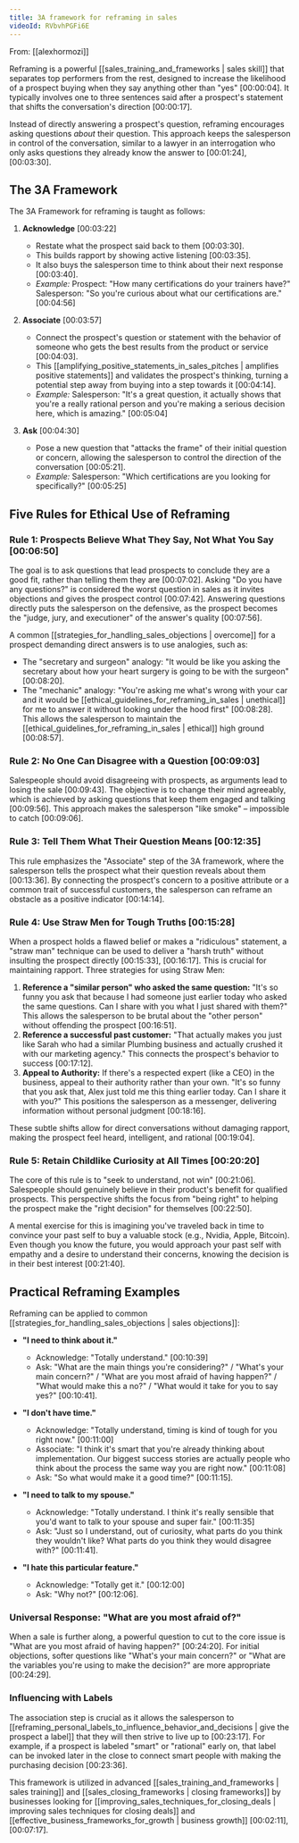 ```yaml
---
title: 3A framework for reframing in sales
videoId: RVbvhPGFi6E
---
```


From: [[alexhormozi]] <br/> 

Reframing is a powerful [[sales_training_and_frameworks | sales skill]] that separates top performers from the rest, designed to increase the likelihood of a prospect buying when they say anything other than "yes" <a class="yt-timestamp" data-t="00:00:04">[00:00:04]</a>. It typically involves one to three sentences said after a prospect's statement that shifts the conversation's direction <a class="yt-timestamp" data-t="00:00:17">[00:00:17]</a>.

Instead of directly answering a prospect's question, reframing encourages asking questions *about* their question. This approach keeps the salesperson in control of the conversation, similar to a lawyer in an interrogation who only asks questions they already know the answer to <a class="yt-timestamp" data-t="00:01:24">[00:01:24]</a>, <a class="yt-timestamp" data-t="00:03:30">[00:03:30]</a>.

## The 3A Framework

The 3A Framework for reframing is taught as follows:

1.  **Acknowledge** <a class="yt-timestamp" data-t="00:03:22">[00:03:22]</a>
    *   Restate what the prospect said back to them <a class="yt-timestamp" data-t="00:03:30">[00:03:30]</a>.
    *   This builds rapport by showing active listening <a class="yt-timestamp" data-t="00:03:35">[00:03:35]</a>.
    *   It also buys the salesperson time to think about their next response <a class="yt-timestamp" data-t="00:03:40">[00:03:40]</a>.
    *   *Example:* Prospect: "How many certifications do your trainers have?" Salesperson: "So you're curious about what our certifications are." <a class="yt-timestamp" data-t="00:04:56">[00:04:56]</a>

2.  **Associate** <a class="yt-timestamp" data-t="00:03:57">[00:03:57]</a>
    *   Connect the prospect's question or statement with the behavior of someone who gets the best results from the product or service <a class="yt-timestamp" data-t="00:04:03">[00:04:03]</a>.
    *   This [[amplifying_positive_statements_in_sales_pitches | amplifies positive statements]] and validates the prospect's thinking, turning a potential step away from buying into a step towards it <a class="yt-timestamp" data-t="00:04:14">[00:04:14]</a>.
    *   *Example:* Salesperson: "It's a great question, it actually shows that you're a really rational person and you're making a serious decision here, which is amazing." <a class="yt-timestamp" data-t="00:05:04">[00:05:04]</a>

3.  **Ask** <a class="yt-timestamp" data-t="00:04:30">[00:04:30]</a>
    *   Pose a new question that "attacks the frame" of their initial question or concern, allowing the salesperson to control the direction of the conversation <a class="yt-timestamp" data-t="00:05:21">[00:05:21]</a>.
    *   *Example:* Salesperson: "Which certifications are you looking for specifically?" <a class="yt-timestamp" data-t="00:05:25">[00:05:25]</a>

## Five Rules for Ethical Use of Reframing

### Rule 1: Prospects Believe What They Say, Not What You Say <a class="yt-timestamp" data-t="00:06:50">[00:06:50]</a>
The goal is to ask questions that lead prospects to conclude they are a good fit, rather than telling them they are <a class="yt-timestamp" data-t="00:07:02">[00:07:02]</a>. Asking "Do you have any questions?" is considered the worst question in sales as it invites objections and gives the prospect control <a class="yt-timestamp" data-t="00:07:42">[00:07:42]</a>. Answering questions directly puts the salesperson on the defensive, as the prospect becomes the "judge, jury, and executioner" of the answer's quality <a class="yt-timestamp" data-t="00:07:56">[00:07:56]</a>.

A common [[strategies_for_handling_sales_objections | overcome]] for a prospect demanding direct answers is to use analogies, such as:
*   The "secretary and surgeon" analogy: "It would be like you asking the secretary about how your heart surgery is going to be with the surgeon" <a class="yt-timestamp" data-t="00:08:20">[00:08:20]</a>.
*   The "mechanic" analogy: "You're asking me what's wrong with your car and it would be [[ethical_guidelines_for_reframing_in_sales | unethical]] for me to answer it without looking under the hood first" <a class="yt-timestamp" data-t="00:08:28">[00:08:28]</a>.
This allows the salesperson to maintain the [[ethical_guidelines_for_reframing_in_sales | ethical]] high ground <a class="yt-timestamp" data-t="00:08:57">[00:08:57]</a>.

### Rule 2: No One Can Disagree with a Question <a class="yt-timestamp" data-t="00:09:03">[00:09:03]</a>
Salespeople should avoid disagreeing with prospects, as arguments lead to losing the sale <a class="yt-timestamp" data-t="00:09:43">[00:09:43]</a>. The objective is to change their mind agreeably, which is achieved by asking questions that keep them engaged and talking <a class="yt-timestamp" data-t="00:09:56">[00:09:56]</a>. This approach makes the salesperson "like smoke" – impossible to catch <a class="yt-timestamp" data-t="00:09:06">[00:09:06]</a>.

### Rule 3: Tell Them What Their Question Means <a class="yt-timestamp" data-t="00:12:35">[00:12:35]</a>
This rule emphasizes the "Associate" step of the 3A framework, where the salesperson tells the prospect what their question reveals about them <a class="yt-timestamp" data-t="00:13:36">[00:13:36]</a>. By connecting the prospect's concern to a positive attribute or a common trait of successful customers, the salesperson can reframe an obstacle as a positive indicator <a class="yt-timestamp" data-t="00:14:14">[00:14:14]</a>.

### Rule 4: Use Straw Men for Tough Truths <a class="yt-timestamp" data-t="00:15:28">[00:15:28]</a>
When a prospect holds a flawed belief or makes a "ridiculous" statement, a "straw man" technique can be used to deliver a "harsh truth" without insulting the prospect directly <a class="yt-timestamp" data-t="00:15:33">[00:15:33]</a>, <a class="yt-timestamp" data-t="00:16:17">[00:16:17]</a>. This is crucial for maintaining rapport. Three strategies for using Straw Men:

1.  **Reference a "similar person" who asked the same question:** "It's so funny you ask that because I had someone just earlier today who asked the same questions. Can I share with you what I just shared with them?" This allows the salesperson to be brutal about the "other person" without offending the prospect <a class="yt-timestamp" data-t="00:16:51">[00:16:51]</a>.
2.  **Reference a successful past customer:** "That actually makes you just like Sarah who had a similar Plumbing business and actually crushed it with our marketing agency." This connects the prospect's behavior to success <a class="yt-timestamp" data-t="00:17:12">[00:17:12]</a>.
3.  **Appeal to Authority:** If there's a respected expert (like a CEO) in the business, appeal to their authority rather than your own. "It's so funny that you ask that, Alex just told me this thing earlier today. Can I share it with you?" This positions the salesperson as a messenger, delivering information without personal judgment <a class="yt-timestamp" data-t="00:18:16">[00:18:16]</a>.

These subtle shifts allow for direct conversations without damaging rapport, making the prospect feel heard, intelligent, and rational <a class="yt-timestamp" data-t="00:19:04">[00:19:04]</a>.

### Rule 5: Retain Childlike Curiosity at All Times <a class="yt-timestamp" data-t="00:20:20">[00:20:20]</a>
The core of this rule is to "seek to understand, not win" <a class="yt-timestamp" data-t="00:21:06">[00:21:06]</a>. Salespeople should genuinely believe in their product's benefit for qualified prospects. This perspective shifts the focus from "being right" to helping the prospect make the "right decision" for themselves <a class="yt-timestamp" data-t="00:22:50">[00:22:50]</a>.

A mental exercise for this is imagining you've traveled back in time to convince your past self to buy a valuable stock (e.g., Nvidia, Apple, Bitcoin). Even though you know the future, you would approach your past self with empathy and a desire to understand their concerns, knowing the decision is in their best interest <a class="yt-timestamp" data-t="00:21:40">[00:21:40]</a>.

## Practical Reframing Examples

Reframing can be applied to common [[strategies_for_handling_sales_objections | sales objections]]:

*   **"I need to think about it."**
    *   Acknowledge: "Totally understand." <a class="yt-timestamp" data-t="00:10:39">[00:10:39]</a>
    *   Ask: "What are the main things you're considering?" / "What's your main concern?" / "What are you most afraid of having happen?" / "What would make this a no?" / "What would it take for you to say yes?" <a class="yt-timestamp" data-t="00:10:41">[00:10:41]</a>.

*   **"I don't have time."**
    *   Acknowledge: "Totally understand, timing is kind of tough for you right now." <a class="yt-timestamp" data-t="00:11:00">[00:11:00]</a>
    *   Associate: "I think it's smart that you're already thinking about implementation. Our biggest success stories are actually people who think about the process the same way you are right now." <a class="yt-timestamp" data-t="00:11:08">[00:11:08]</a>
    *   Ask: "So what would make it a good time?" <a class="yt-timestamp" data-t="00:11:15">[00:11:15]</a>.

*   **"I need to talk to my spouse."**
    *   Acknowledge: "Totally understand. I think it's really sensible that you'd want to talk to your spouse and super fair." <a class="yt-timestamp" data-t="00:11:35">[00:11:35]</a>
    *   Ask: "Just so I understand, out of curiosity, what parts do you think they wouldn't like? What parts do you think they would disagree with?" <a class="yt-timestamp" data-t="00:11:41">[00:11:41]</a>.

*   **"I hate this particular feature."**
    *   Acknowledge: "Totally get it." <a class="yt-timestamp" data-t="00:12:00">[00:12:00]</a>
    *   Ask: "Why not?" <a class="yt-timestamp" data-t="00:12:06">[00:12:06]</a>.

### Universal Response: "What are you most afraid of?"

When a sale is further along, a powerful question to cut to the core issue is "What are you most afraid of having happen?" <a class="yt-timestamp" data-t="00:24:20">[00:24:20]</a>. For initial objections, softer questions like "What's your main concern?" or "What are the variables you're using to make the decision?" are more appropriate <a class="yt-timestamp" data-t="00:24:29">[00:24:29]</a>.

### Influencing with Labels

The association step is crucial as it allows the salesperson to [[reframing_personal_labels_to_influence_behavior_and_decisions | give the prospect a label]] that they will then strive to live up to <a class="yt-timestamp" data-t="00:23:17">[00:23:17]</a>. For example, if a prospect is labeled "smart" or "rational" early on, that label can be invoked later in the close to connect smart people with making the purchasing decision <a class="yt-timestamp" data-t="00:23:36">[00:23:36]</a>.

This framework is utilized in advanced [[sales_training_and_frameworks | sales training]] and [[sales_closing_frameworks | closing frameworks]] by businesses looking for [[improving_sales_techniques_for_closing_deals | improving sales techniques for closing deals]] and [[effective_business_frameworks_for_growth | business growth]] <a class="yt-timestamp" data-t="00:02:11">[00:02:11]</a>, <a class="yt-timestamp" data-t="00:07:17">[00:07:17]</a>.